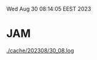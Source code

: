 Wed Aug 30 08:14:05 EEST 2023
# JAM
<a href='./cache/202308/30_08.log'>./cache/202308/30_08.log</a>
